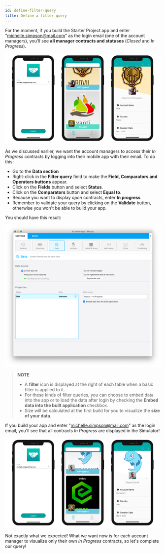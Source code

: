 ```yaml
---
id: define-filter-query
title: Define a filter query
---
```


For the moment, if you build the Starter Project app and enter "michelle.simpson@mail.com" as the login email (one of the account managers), you'll see **all manager contracts and statuses** (*Closed* and *In Progress*).

![iOS app without queries](assets/en/restricted-queries/ios-app-without-queries.png)

As we discussed earlier, we want the account managers to access their *In Progress* contracts by logging into their mobile app with their email. To do this:

* Go to the **Data section**
* Right-click in the **Filter query** field to make the **Field, Comparators and Operators buttons** appear.
* Click on the **Fields** button and select **Status**.
* Click on the **Comparators** button and select **Equal to**.
* Because you want to display *open* contracts, enter **In progress**
* Remember to validate your query by clicking on the **Validate** button, otherwise you won't be able to build your app.

You should have this result:

![CRM database](assets/en/restricted-queries/filterquery.png)

> **NOTE**
> 
> * A **filter** icon is displayed at the right of each table when a basic filter is applied to it.
> * For these kinds of filter queries, you can choose to embed data into the app or to load the data after login by checking the **Embed data into the built application** checkbox.
> * Size will be calculated at the first build for you to visualize the **size of your data**.

If you build your app and enter "michelle.simpson@mail.com" as the login email, you'll see that all contracts *In Progress* are displayed in the Simulator!

![iOS app with basic query](assets/en/restricted-queries/restrited-queries-basic-query.png)

Not exactly what we expected! What we want now is for each account manager to visualize only their own *In Progress* contracts, so let's complete our query!


